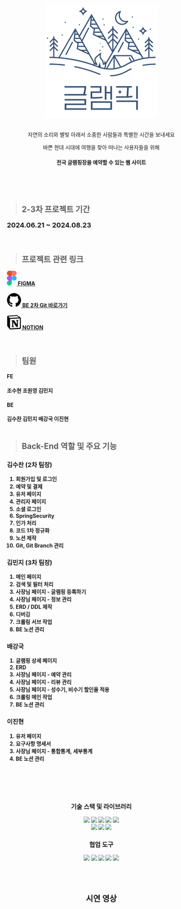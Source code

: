 <div align=center> <img src="src/main/resources/icon/readme_logo.png" /> </div>
<br>

<p align=center>자연의 소리와 별빛 아래서 소중한 사람들과 특별한 시간을 보내세요</p>

<p align=center>바쁜 현대 시대에 여행을 찾아 떠나는 사용자들을 위해</p>

<h4 align=center><b>전국 글램핑장을 예약할 수 있는 웹 사이트</h4>

<br>
<br>
<br>

> <h2>2-3차 프로젝트 기간</h2>

<p style="font-size: 18px;"> 2024.06.21 ~ 2024.08.23 </p>
<br>

> <h2>프로젝트 관련 링크</h2>

<div>
    <a href="https://www.figma.com/design/K6EFAkf02fxCtULowqFS5o/Layout?node-id=164-329&t=o7Jby7RWwhW8lphA-1" target="_blank" >
        <img src="src/main/resources/icon/logos_figma.png" /> FIGMA
    </a>
</div>
<br>
<div>
    <a href="https://github.com/POI99/Green_Project_2th" target="_blank">
        <img src="src/main/resources/icon/logos_git.png" /> BE 2차 Git 바로가기
    </a>
</div>
<br>
<div>
    <a href="https://lively-gladiolus-389.notion.site/4f83507008e448abbdbfd4194fcb5391" target="_blank">
        <img src="src/main/resources/icon/logos_notion.png" /> NOTION
    </a>

</div>

<br>
<br>

> <h2>팀원</h2>

<h4>FE</h4>

조수현 조원영 김민지
<br>

<h4>BE</h4>

김수찬 김민지 배강국 이진현
<br>
<br>

> <h2>Back-End 역할 및 주요 기능</h2>

<h3>김수찬 (2차 팀장)</h3>

1. 회원가입 및 로그인
2. 예약 및 결제
3. 유저 페이지
4. 관리자 페이지
5. 소셜 로그인
6. SpringSecurity
7. 인가 처리
8. 코드 1차 정규화
9. 노션 제작
10. Git, Git Branch 관리

<h3>김민지 (3차 팀장)</h3>

1. 메인 페이지
2. 검색 및 필터 처리
3. 사장님 페이지 - 글램핑 등록하기
4. 사장님 페이지 - 정보 관리
5. ERD / DDL 제작
6. 디버깅
7. 크롤링 서브 작업
8. BE 노션 관리

<h3>배강국</h3>

1. 글램핑 상세 페이지
2. ERD
3. 사장님 페이지 - 예약 관리
4. 사장님 페이지 - 리뷰 관리
5. 사장님 페이지 - 성수기, 비수기 할인율 적용
6. 크롤링 메인 작업
7. BE 노션 관리

<h3>이진현</h3>

1. 유저 페이지
2. 요구사항 명세서
3. 사장님 페이지 - 통합통계, 세부통계
4. BE 노션 관리

<br>
<br>
<br>
<br>

### <div align=center> 기술 스택 및 라이브러리 </div>

 <div align=center> 
<img src="https://img.shields.io/badge/spring-%236DB33F.svg?style=for-the-badge&logo=spring&logoColor=white">
<img src="https://img.shields.io/badge/java-%23ED8B00.svg?style=for-the-badge&logo=openjdk&logoColor=white">
<img src="https://img.shields.io/badge/MariaDB-003545?style=for-the-badge&logo=mariadb&logoColor=white">
<img src="https://img.shields.io/badge/python-3670A0?style=for-the-badge&logo=python&logoColor=ffdd54">
<img src="https://img.shields.io/badge/JWT-black?style=for-the-badge&logo=JSON%20web%20tokens"> <br/>
<img src="https://img.shields.io/badge/IntelliJIDEA-000000.svg?style=for-the-badge&logo=intellij-idea&logoColor=white">
<img src="https://img.shields.io/badge/Postman-FF6C37?style=for-the-badge&logo=postman&logoColor=white">
<img src="https://img.shields.io/badge/docker-%230db7ed.svg?style=for-the-badge&logo=docker&logoColor=white">
 </div>

### <div align=center> 협업 도구 </div>

 <div align=center> 
<img src="https://img.shields.io/badge/github-181717?style=for-the-badge&logo=github&logoColor=white">

<img src="https://img.shields.io/badge/-Swagger-%23Clojure?style=for-the-badge&logo=swagger&logoColor=white">
<img src="https://img.shields.io/badge/Notion-000000?style=for-the-badge&logo=notion&logoColor=white">

<img src="https://img.shields.io/badge/figma-%23F24E1E?style=for-the-badge&logo=figma&logoColor=white">

<img src="https://img.shields.io/badge/Slack-4A154B.svg?&style=for-the-badge&logo=Slack&logoColor=white">
 </div>

<br>
<br>
<br>

## <div align=center> 시연 영상 </div>
